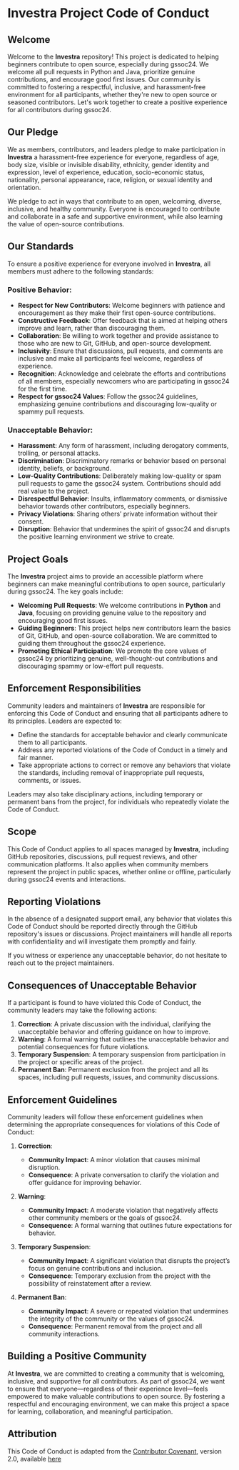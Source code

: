 # Investra Project Code of Conduct

## Welcome

Welcome to the **Investra** repository! This project is dedicated to helping beginners contribute to open source, especially during gssoc24. We welcome all pull requests in Python and Java, prioritize genuine contributions, and encourage good first issues. Our community is committed to fostering a respectful, inclusive, and harassment-free environment for all participants, whether they're new to open source or seasoned contributors. Let's work together to create a positive experience for all contributors during gssoc24.

## Our Pledge

We as members, contributors, and leaders pledge to make participation in **Investra** a harassment-free experience for everyone, regardless of age, body size, visible or invisible disability, ethnicity, gender identity and expression, level of experience, education, socio-economic status, nationality, personal appearance, race, religion, or sexual identity and orientation.

We pledge to act in ways that contribute to an open, welcoming, diverse, inclusive, and healthy community. Everyone is encouraged to contribute and collaborate in a safe and supportive environment, while also learning the value of open-source contributions.

## Our Standards

To ensure a positive experience for everyone involved in **Investra**, all members must adhere to the following standards:

### Positive Behavior:
- **Respect for New Contributors**: Welcome beginners with patience and encouragement as they make their first open-source contributions.
- **Constructive Feedback**: Offer feedback that is aimed at helping others improve and learn, rather than discouraging them.
- **Collaboration**: Be willing to work together and provide assistance to those who are new to Git, GitHub, and open-source development.
- **Inclusivity**: Ensure that discussions, pull requests, and comments are inclusive and make all participants feel welcome, regardless of experience.
- **Recognition**: Acknowledge and celebrate the efforts and contributions of all members, especially newcomers who are participating in gssoc24 for the first time.
- **Respect for gssoc24 Values**: Follow the gssoc24 guidelines, emphasizing genuine contributions and discouraging low-quality or spammy pull requests.

### Unacceptable Behavior:
- **Harassment**: Any form of harassment, including derogatory comments, trolling, or personal attacks.
- **Discrimination**: Discriminatory remarks or behavior based on personal identity, beliefs, or background.
- **Low-Quality Contributions**: Deliberately making low-quality or spam pull requests to game the gssoc24 system. Contributions should add real value to the project.
- **Disrespectful Behavior**: Insults, inflammatory comments, or dismissive behavior towards other contributors, especially beginners.
- **Privacy Violations**: Sharing others’ private information without their consent.
- **Disruption**: Behavior that undermines the spirit of gssoc24 and disrupts the positive learning environment we strive to create.

## Project Goals

The **Investra** project aims to provide an accessible platform where beginners can make meaningful contributions to open source, particularly during gssoc24. The key goals include:

- **Welcoming Pull Requests**: We welcome contributions in **Python** and **Java**, focusing on providing genuine value to the repository and encouraging good first issues.
- **Guiding Beginners**: This project helps new contributors learn the basics of Git, GitHub, and open-source collaboration. We are committed to guiding them throughout the gssoc24 experience.
- **Promoting Ethical Participation**: We promote the core values of gssoc24 by prioritizing genuine, well-thought-out contributions and discouraging spammy or low-effort pull requests.

## Enforcement Responsibilities

Community leaders and maintainers of **Investra** are responsible for enforcing this Code of Conduct and ensuring that all participants adhere to its principles. Leaders are expected to:

- Define the standards for acceptable behavior and clearly communicate them to all participants.
- Address any reported violations of the Code of Conduct in a timely and fair manner.
- Take appropriate actions to correct or remove any behaviors that violate the standards, including removal of inappropriate pull requests, comments, or issues.

Leaders may also take disciplinary actions, including temporary or permanent bans from the project, for individuals who repeatedly violate the Code of Conduct.

## Scope

This Code of Conduct applies to all spaces managed by **Investra**, including GitHub repositories, discussions, pull request reviews, and other communication platforms. It also applies when community members represent the project in public spaces, whether online or offline, particularly during gssoc24 events and interactions.

## Reporting Violations

In the absence of a designated support email, any behavior that violates this Code of Conduct should be reported directly through the GitHub repository's issues or discussions. Project maintainers will handle all reports with confidentiality and will investigate them promptly and fairly.

If you witness or experience any unacceptable behavior, do not hesitate to reach out to the project maintainers.

## Consequences of Unacceptable Behavior

If a participant is found to have violated this Code of Conduct, the community leaders may take the following actions:

1. **Correction**: A private discussion with the individual, clarifying the unacceptable behavior and offering guidance on how to improve.
2. **Warning**: A formal warning that outlines the unacceptable behavior and potential consequences for future violations.
3. **Temporary Suspension**: A temporary suspension from participation in the project or specific areas of the project.
4. **Permanent Ban**: Permanent exclusion from the project and all its spaces, including pull requests, issues, and community discussions.

## Enforcement Guidelines

Community leaders will follow these enforcement guidelines when determining the appropriate consequences for violations of this Code of Conduct:

1. **Correction**:
   - **Community Impact**: A minor violation that causes minimal disruption.
   - **Consequence**: A private conversation to clarify the violation and offer guidance for improving behavior.

2. **Warning**:
   - **Community Impact**: A moderate violation that negatively affects other community members or the goals of gssoc24.
   - **Consequence**: A formal warning that outlines future expectations for behavior.

3. **Temporary Suspension**:
   - **Community Impact**: A significant violation that disrupts the project’s focus on genuine contributions and inclusion.
   - **Consequence**: Temporary exclusion from the project with the possibility of reinstatement after a review.

4. **Permanent Ban**:
   - **Community Impact**: A severe or repeated violation that undermines the integrity of the community or the values of gssoc24.
   - **Consequence**: Permanent removal from the project and all community interactions.

## Building a Positive Community

At **Investra**, we are committed to creating a community that is welcoming, inclusive, and supportive for all contributors. As part of gssoc24, we want to ensure that everyone—regardless of their experience level—feels empowered to make valuable contributions to open source. By fostering a respectful and encouraging environment, we can make this project a space for learning, collaboration, and meaningful participation.

## Attribution

This Code of Conduct is adapted from the [Contributor Covenant](https://www.contributor-covenant.org), version 2.0, available [here](https://www.contributor-covenant.org/version/2/0/code_of_conduct.html)